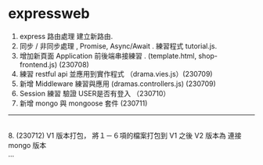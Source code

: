 # expressweb <br/>
1. express 路由處理 建立新路由. <br/>
2. 同步 / 非同步處理 , Promise, Async/Await . 練習程式 tutorial.js. <br/>
3. 增加新頁面 Application 前後端串接練習 . (template.html, shop-frontend.js)  (230708) <br/>
4. 練習 restful api 並應用到實作程式 （drama.vies.js）(230709)<br/>
5. 新增 Middleware 練習與應用 (dramas.controllers.js) (230709)<br/>
6. Session 練習 驗證 USER是否有登入 （230710）</br>
7. 新增 mongo 與 mongoose 套件 (230711)</br>
<hr/> <br/>
8. (230712) V1 版本打包， 將１－６項的檔案打包到 V1 之後 V2 版本為 連接 mongo 版本</br>
...
